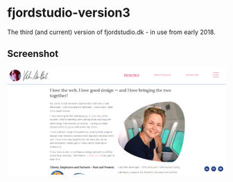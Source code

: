# fjordstudio-version3
The third (and current) version of fjordstudio.dk - in use from early 2018.

## Screenshot
![Screenshot of the the home page](https://github.com/Fjordstudio/fjordstudio-version3/blob/master/screenshot.png)

